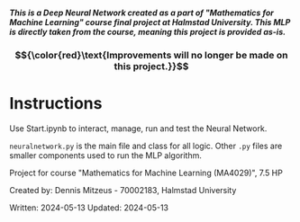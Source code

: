 ##### This is a Deep Neural Network created as a part of "Mathematics for Machine Learning" course final project at Halmstad University. This MLP is directly taken from the course, meaning this project is provided as-is. 


### $${\color{red}\text{Improvements will no longer be made on this project.}}$$


# Instructions

Use Start.ipynb to interact, manage, run and test the Neural Network. 

`neuralnetwork.py` is the main file and class for all logic. Other `.py` files are smaller components used to run the MLP algorithm.


Project for course "Mathematics for Machine Learning (MA4029)", 7.5 HP

Created by: Dennis Mitzeus - 70002183, Halmstad University

Written: 2024-05-13
Updated: 2024-05-13
 
